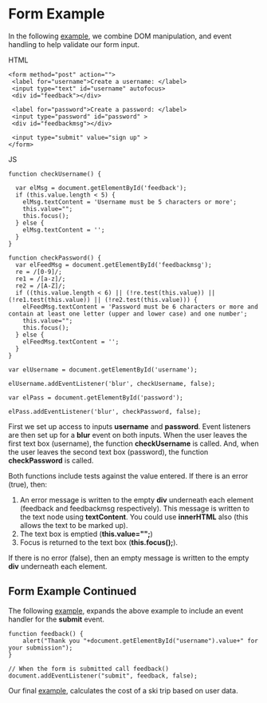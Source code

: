 
# Form Example

In the following <a href="archives/Class Files/event-listener.html" target = "_blank">example</a>, we combine DOM manipulation, and event handling to help 
validate our form input.

HTML
~~~
<form method="post" action="">
 <label for="username">Create a username: </label>
 <input type="text" id="username" autofocus>
 <div id="feedback"></div>

 <label for="password">Create a password: </label>
 <input type="password" id="password" >
 <div id="feedbackmsg"></div>

 <input type="submit" value="sign up" >
</form>
~~~

JS
~~~
function checkUsername() { 

  var elMsg = document.getElementById('feedback');     
  if (this.value.length < 5) {                         
    elMsg.textContent = 'Username must be 5 characters or more'; 
    this.value="";                                     
    this.focus();                                      
  } else {                                             
    elMsg.textContent = '';                            
  }
}

function checkPassword() {                            
  var elFeedMsg = document.getElementById('feedbackmsg');     
  re = /[0-9]/;                                       
  re1 = /[a-z]/;                                      
  re2 = /[A-Z]/;                                      
  if ((this.value.length < 6) || (!re.test(this.value)) || (!re1.test(this.value)) || (!re2.test(this.value))) {
    elFeedMsg.textContent = 'Password must be 6 characters or more and contain at least one letter (upper and lower case) and one number'; 
    this.value="";                                     
    this.focus();                                      
  } else {                                             
    elFeedMsg.textContent = '';                       
  }
}

var elUsername = document.getElementById('username');  

elUsername.addEventListener('blur', checkUsername, false);

var elPass = document.getElementById('password'); 

elPass.addEventListener('blur', checkPassword, false);
~~~

First we set up access to inputs **username** and **password**. Event listeners are then set up for a **blur** event on both inputs. When the user leaves the first text box (username), the 
function **checkUsername** is called.  And, when the user leaves the second text box (password), the function **checkPassword** is called. 

Both functions include tests against the value entered. If there is an error (true), then:

 1. An error message is written to the empty **div** underneath each element (feedback and feedbackmsg respectively). This message is written to the text node
 using **textContent**. You could use **innerHTML** also (this allows the text to be marked up).
 2. The text box is emptied (**this.value="";**)
 3. Focus is returned to the text box (**this.focus();**).

If there is no error (false), then an empty message is written to the empty **div** underneath each element.

## Form Example Continued

The following <a href="archives/Class Files/event-listener-submission.html" target = "_blank">example</a>, expands the above example to include an event handler for the **submit** event.

~~~
function feedback() {
	alert("Thank you "+document.getElementById("username").value+" for your submission");
}

// When the form is submitted call feedback()
document.addEventListener("submit", feedback, false);
~~~

Our final <a href="archives/Class Files/WIT Ski Club.htm" target = "_blank">example</a>, calculates the cost of a ski trip based on user data.

